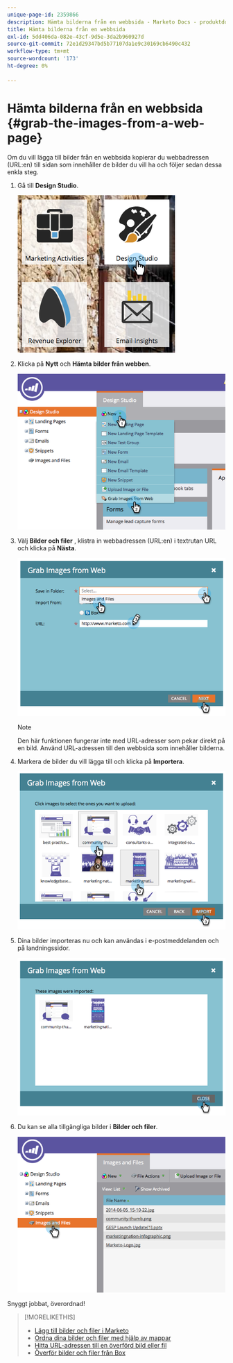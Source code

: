 ```yaml
---
unique-page-id: 2359866
description: Hämta bilderna från en webbsida - Marketo Docs - produktdokumentation
title: Hämta bilderna från en webbsida
exl-id: 5dd406da-082e-43cf-9d5e-3da2b960927d
source-git-commit: 72e1d29347bd5b77107da1e9c30169cb6490c432
workflow-type: tm+mt
source-wordcount: '173'
ht-degree: 0%

---
```


# Hämta bilderna från en webbsida {#grab-the-images-from-a-web-page}

Om du vill lägga till bilder från en webbsida kopierar du webbadressen (URL:en) till sidan som innehåller de bilder du vill ha och följer sedan dessa enkla steg.

1. Gå till **Design Studio**.

   ![](assets/designstudio-2.png)

1. Klicka på **Nytt** och **Hämta bilder från webben**.

   ![](assets/image2014-9-16-11-3a37-3a46.png)

1. Välj **Bilder och filer** , klistra in webbadressen (URL:en) i textrutan URL och klicka på **Nästa**.

   ![](assets/image2014-9-16-11-3a37-3a55.png)

   >[!NOTE]
   >
   >Den här funktionen fungerar inte med URL-adresser som pekar direkt på en bild. Använd URL-adressen till den webbsida som innehåller bilderna.

1. Markera de bilder du vill lägga till och klicka på **Importera**.

   ![](assets/image2014-9-16-11-3a38-3a3.png)

1. Dina bilder importeras nu och kan användas i e-postmeddelanden och på landningssidor.

   ![](assets/image2014-9-16-11-3a38-3a9.png)

1. Du kan se alla tillgängliga bilder i **Bilder och filer**.

   ![](assets/image2014-9-16-11-3a38-3a18.png)

Snyggt jobbat, överordnad!

>[!MORELIKETHIS]
>
>* [Lägg till bilder och filer i Marketo](/help/marketo/product-docs/demand-generation/images-and-files/add-images-and-files-to-marketo.md)
>* [Ordna dina bilder och filer med hjälp av mappar](/help/marketo/product-docs/demand-generation/images-and-files/organize-your-images-and-files-using-folders.md)
>* [Hitta URL-adressen till en överförd bild eller fil](/help/marketo/product-docs/demand-generation/images-and-files/find-the-url-of-an-uploaded-image-or-file.md)
>* [Överför bilder och filer från Box](/help/marketo/product-docs/demand-generation/images-and-files/upload-images-and-files-from-box.md)


